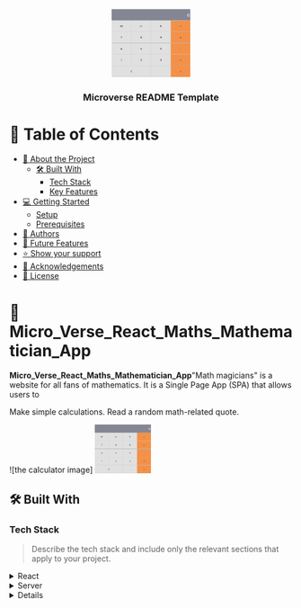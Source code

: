 <a name="readme-top"></a>

<div align="center">
  <!-- You are encouraged to replace this logo with your own! Otherwise you can also remove it. -->
  <img src="calculator.png" alt="logo" width="140"  height="auto" />
  <br/>

  <h3><b>Microverse README Template</b></h3>

</div>

<!-- TABLE OF CONTENTS -->

# 📗 Table of Contents

- [📖 About the Project](#about-project)
  - [🛠 Built With](#built-with)
    - [Tech Stack](#tech-stack)
    - [Key Features](#key-features)
- [💻 Getting Started](#getting-started)
  - [Setup](#setup)
  - [Prerequisites](#prerequisites)
- [👥 Authors](#authors)
- [🔭 Future Features](#future-features)
- [⭐️ Show your support](#support)
- [🙏 Acknowledgements](#acknowledgements)
- [📝 License](#license)

<!-- PROJECT DESCRIPTION -->


# 📖 Micro_Verse_React_Maths_Mathematician_App <a name="about-project"></a>


**Micro_Verse_React_Maths_Mathematician_App**"Math magicians" is a website for all fans of mathematics. It is a Single Page App (SPA) that allows users to

Make simple calculations.
Read a random math-related quote.

![the calculator image]  <img src="calculator.png" alt="logo" width="100"  height="auto" />


## 🛠 Built With <a name="built-with"></a>

### Tech Stack <a name="tech-stack"></a>

> Describe the tech stack and include only the relevant sections that apply to your project.

<details>
  <summary>React</summary>
  <ul>
    <li><a href="https://reactjs.org/">React.js</a></li>
  </ul>
</details>

<details>
  <summary>Server</summary>
  <ul>
    <li><a href="https://nodejs.com/">Express.js</a></li>
  </ul>
</details>

<details>

<!-- Features -->

### Key Features <a name="key-features"></a>

> The application fetches data from API

- **[Fetch data from API]**

<p align="right">(<a href="#readme-top">back to top</a>)</p>

<!-- GETTING STARTED -->

## 💻 Getting Started <a name="getting-started"></a>

> To get a local copy up and running, follow these steps.

### Prerequisites

To run a cloned Create React App project, follow these steps:

1. Open your terminal or command prompt.

2. Navigate to the root directory of the cloned project using the `cd` command. For example, if the project is located in a folder called "my-app", use:

  ```shell
   cd my-app
  ```
Once you are in the project's directory, install the project dependencies by running the following command:
```
npm install
```
This will fetch and install all the necessary packages and dependencies specified in the project's package.json file.

After the installation is complete, you can start the development server by running the following command:
```
npm start
```
This will compile the project and start a local development server. You should see output indicating that the server is running and listening for requests.

Open your web browser and visit http://localhost:3000. You should see your Create React App project running and can interact with it in the browser.

During development, the server will automatically reload the app whenever you make changes to the source code. Simply save your changes, and the browser will update to reflect those changes.

Remember to keep the terminal or command prompt window open while running the development server. You can stop the server at any time by pressing Ctrl + C in the terminal or command prompt.

That's it! You can now explore, modify, and test your cloned Create React App project on your local machine.

### Setup
Clone this repository to your desired folder:

```
cd my-folder
git clone git@github.com:myaccount/my-project.git
```
Install
Install this project with:

```
cd my-project
npm install

```
Usage
To run the project, execute the following command:

```
npm start

```

<p align="right">(<a href="#readme-top">back to top</a>)</p>

<!-- AUTHORS -->

## 👥 Authors <a name="authors"></a>

> Mention all of the collaborators of this project.
> 
  👤 **Kagiso Sebogodi**
    
- GitHub: [@Kagiso Sebogodi](https://github.com/kayjeee)
- LinkedIn: [Kagiso Sebogodi](https://www.linkedin.com/in/kagiso-sebogodi/)

<p align="right">(<a href="#readme-top">back to top</a>)</p>

<!-- FUTURE FEATURES -->

## 🔭 Future Features <a name="future-features"></a>

>I will be building your "Math magicians" website for more than a whole week. Here is the list of projects that will guide me through the steps described above. . In some of the projects, I will be working collaboratively by using pair programming.

- [Project 2:] **[Components.]**
- [Project 3:] **[ Events.]**
- [ Project 4:] **[ Fetch data from API.]**
- [Project 5:] **[Full website.]**
- [Project 6:] **[Tests (pair programming).]**
<p align="right">(<a href="#readme-top">back to top</a>)</p>

<!-- SUPPORT -->
## ⭐️ Show your support <a name="support"></a>
If you find this project valuable and useful, I would greatly appreciate your support. Here are a couple of ways you can show your support:

Follow Me on GitHub: Stay updated with my latest projects and contributions by following me on GitHub. You can find my profile here.

Star the Project: If you think this project deserves recognition, please consider giving it a star on GitHub. Your star helps to increase its visibility and encourages others to explore and use it. You can star the project here below and follow me
### My GitHub profile: Follow me I follow Back🤞
 [kayjeee](https://github.com/kayjeee)

### GitHub Project Link:(⊙_⊙;)
 [Micro_Verse_React_Maths_Mathematician_App](https://github.com/kayjeee/Micro_Verse_React_Maths_Mathematician_App)

Thank you for your support and encouragement. It means a lot to me as a developer. If you have any feedback or suggestions, feel free to reach out. Together, we can make this project even better!

Keep coding and stay awesome! 👨‍💻✨

<p align="right">(<a href="#readme-top">back to top</a>)</p>

<!-- ACKNOWLEDGEMENTS -->

## 🙏 Acknowledgments <a name="acknowledgements"></a>
I would like to express my heartfelt gratitude and give credit to the following GitHub users who have inspired and contributed to this project:

https://github.com/Peter-Dumbari: Their innovative ideas and code snippets were instrumental in shaping certain aspects of this project.
https://github.com/10-menachi: Their open-source libraries and documentation provided valuable insights that helped overcome various challenges during development.
https://github.com/AbdelazizSoliman: Their innovative ideas and code snippets were instrumental in shaping certain aspects of this project.
https://github.com/bronnie313: Their open-source libraries and documentation provided valuable insights that helped overcome various challenges during development.

If I inadvertently missed anyone who deserves acknowledgment, please accept my apologies and know that your contributions are greatly appreciated.

<p align="right">(<a href="#readme-top">back to top</a>)</p>

<!-- LICENSE -->

## 📝 License <a name="license"></a>

This project is [MIT](./LICENSE) licensed.



<p align="right">(<a href="#readme-top">back to top</a>)</p>
